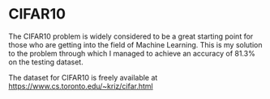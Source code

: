 # CIFAR10

The CIFAR10 problem is widely considered to be a great starting point for those who are getting into the field of Machine Learning. This is my solution to the problem through which I managed to achieve an accuracy of 81.3% on the testing dataset.

The dataset for CIFAR10 is freely available at https://www.cs.toronto.edu/~kriz/cifar.html
